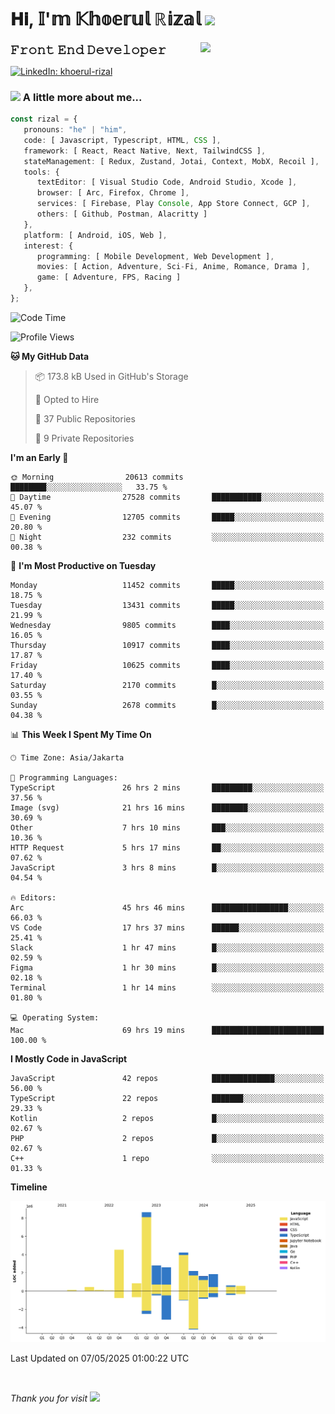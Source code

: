 <h1> 𝐇𝐢, 𝕀'𝕞 𝕂𝕙𝕠𝕖𝕣𝕦𝕝 ℝ𝕚𝕫𝕒𝕝 <img src="https://media.giphy.com/media/mGcNjsfWAjY5AEZNw6/giphy.gif" width="50"></h1>
<img align='right' src="https://media.giphy.com/media/v1.Y2lkPTc5MGI3NjExOWI2ajR2NGJubzBsZHFuaHMwajRrcDNsNXJwOG8yb3F0NjhkNXF4OSZlcD12MV9pbnRlcm5hbF9naWZfYnlfaWQmY3Q9cw/fkZukR450RQ1qnGaq9/giphy.gif" width="200">
<strong style="font-size:20px;">𝙵𝚛𝚘𝚗𝚝 𝙴𝚗𝚍 𝙳𝚎𝚟𝚎𝚕𝚘𝚙𝚎𝚛</strong>
</p></em>

[![LinkedIn: khoerul-rizal](https://img.shields.io/badge/khoerul--rizal-blue?style=flat-square&logo=Linkedin&logoColor=white&link=https://www.linkedin.com/in/khoerul-rizal/)](https://www.linkedin.com/in/khoerul-rizal/)

### <img src="https://media.giphy.com/media/VgCDAzcKvsR6OM0uWg/giphy.gif" width="50"> A little more about me...

```typescript
const rizal = {
   pronouns: "he" | "him",
   code: [ Javascript, Typescript, HTML, CSS ],
   framework: [ React, React Native, Next, TailwindCSS ],
   stateManagement: [ Redux, Zustand, Jotai, Context, MobX, Recoil ],
   tools: {
      textEditor: [ Visual Studio Code, Android Studio, Xcode ],
      browser: [ Arc, Firefox, Chrome ],
      services: [ Firebase, Play Console, App Store Connect, GCP ],
      others: [ Github, Postman, Alacritty ]
   },
   platform: [ Android, iOS, Web ],
   interest: {
      programming: [ Mobile Development, Web Development ],
      movies: [ Action, Adventure, Sci-Fi, Anime, Romance, Drama ],
      game: [ Adventure, FPS, Racing ]
   },
};
```

<!--START_SECTION:waka-->
![Code Time](http://img.shields.io/badge/Code%20Time-2%2C758%20hrs%2018%20mins-blue)

![Profile Views](http://img.shields.io/badge/Profile%20Views-0-blue)

**🐱 My GitHub Data** 

> 📦 173.8 kB Used in GitHub's Storage 
 > 
> 💼 Opted to Hire
 > 
> 📜 37 Public Repositories 
 > 
> 🔑 9 Private Repositories 
 > 
**I'm an Early 🐤** 

```text
🌞 Morning                20613 commits       ████████░░░░░░░░░░░░░░░░░   33.75 % 
🌆 Daytime                27528 commits       ███████████░░░░░░░░░░░░░░   45.07 % 
🌃 Evening                12705 commits       █████░░░░░░░░░░░░░░░░░░░░   20.80 % 
🌙 Night                  232 commits         ░░░░░░░░░░░░░░░░░░░░░░░░░   00.38 % 
```
📅 **I'm Most Productive on Tuesday** 

```text
Monday                   11452 commits       █████░░░░░░░░░░░░░░░░░░░░   18.75 % 
Tuesday                  13431 commits       █████░░░░░░░░░░░░░░░░░░░░   21.99 % 
Wednesday                9805 commits        ████░░░░░░░░░░░░░░░░░░░░░   16.05 % 
Thursday                 10917 commits       ████░░░░░░░░░░░░░░░░░░░░░   17.87 % 
Friday                   10625 commits       ████░░░░░░░░░░░░░░░░░░░░░   17.40 % 
Saturday                 2170 commits        █░░░░░░░░░░░░░░░░░░░░░░░░   03.55 % 
Sunday                   2678 commits        █░░░░░░░░░░░░░░░░░░░░░░░░   04.38 % 
```


📊 **This Week I Spent My Time On** 

```text
🕑︎ Time Zone: Asia/Jakarta

💬 Programming Languages: 
TypeScript               26 hrs 2 mins       █████████░░░░░░░░░░░░░░░░   37.56 % 
Image (svg)              21 hrs 16 mins      ████████░░░░░░░░░░░░░░░░░   30.69 % 
Other                    7 hrs 10 mins       ███░░░░░░░░░░░░░░░░░░░░░░   10.36 % 
HTTP Request             5 hrs 17 mins       ██░░░░░░░░░░░░░░░░░░░░░░░   07.62 % 
JavaScript               3 hrs 8 mins        █░░░░░░░░░░░░░░░░░░░░░░░░   04.54 % 

🔥 Editors: 
Arc                      45 hrs 46 mins      █████████████████░░░░░░░░   66.03 % 
VS Code                  17 hrs 37 mins      ██████░░░░░░░░░░░░░░░░░░░   25.41 % 
Slack                    1 hr 47 mins        █░░░░░░░░░░░░░░░░░░░░░░░░   02.59 % 
Figma                    1 hr 30 mins        █░░░░░░░░░░░░░░░░░░░░░░░░   02.18 % 
Terminal                 1 hr 14 mins        ░░░░░░░░░░░░░░░░░░░░░░░░░   01.80 % 

💻 Operating System: 
Mac                      69 hrs 19 mins      █████████████████████████   100.00 % 
```

**I Mostly Code in JavaScript** 

```text
JavaScript               42 repos            ██████████████░░░░░░░░░░░   56.00 % 
TypeScript               22 repos            ███████░░░░░░░░░░░░░░░░░░   29.33 % 
Kotlin                   2 repos             █░░░░░░░░░░░░░░░░░░░░░░░░   02.67 % 
PHP                      2 repos             █░░░░░░░░░░░░░░░░░░░░░░░░   02.67 % 
C++                      1 repo              ░░░░░░░░░░░░░░░░░░░░░░░░░   01.33 % 
```



**Timeline**

![Lines of Code chart](https://raw.githubusercontent.com/khoerulrizal/khoerulrizal/main/assets/bar_graph.png)


 Last Updated on 07/05/2025 01:00:22 UTC
<!--END_SECTION:waka-->
</details>
<br/>

<em>Thank you for visit</em> <img src="https://media.giphy.com/media/v1.Y2lkPTc5MGI3NjExcHdvNm1qZWtjaGw0ZjdwM3Z3NnY2dHlueTVuODBta2FiY20wM2YybSZlcD12MV9pbnRlcm5hbF9naWZfYnlfaWQmY3Q9cw/tV25tpdKqdFa9x81k2/giphy.gif" width="40">

